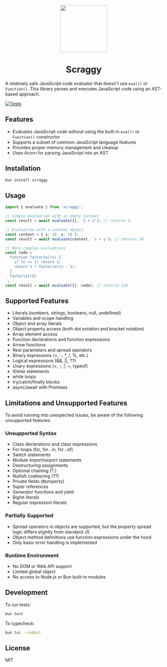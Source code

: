 <div align="center">
<img width="150" src="https://raw.githubusercontent.com/alii/scraggy/refs/heads/main/scraggy.png" />
<h1>Scraggy</h1>
</div>

A relatively safe JavaScript code evaluator that doesn't use `eval()` or `Function()`. This library parses and executes JavaScript code using an AST-based approach.

[![Tests](https://github.com/alii/scraggy/actions/workflows/bun-test.yml/badge.svg)](https://github.com/alii/scraggy/actions/workflows/bun-test.yml)

## Features

- Evaluates JavaScript code without using the built-in `eval()` or `Function()` constructor
- Supports a subset of common JavaScript language features
- Provides proper memory management and cleanup
- Uses Acorn for parsing JavaScript into an AST

## Installation

```bash
bun install scraggy
```

## Usage

```typescript
import { evaluate } from 'scraggy';

// Simple evaluation with an empty context
const result = await evaluate({}, '2 + 3'); // returns 5

// Evaluation with a context object
const context = { x: 10, y: 20 };
const result = await evaluate(context, 'x + y'); // returns 30

// More complex evaluations
const code = `
  function factorial(n) {
    if (n <= 1) return 1;
    return n * factorial(n - 1);
  }
  factorial(5)
`;
const result = await evaluate({}, code); // returns 120
```

## Supported Features

- Literals (numbers, strings, booleans, null, undefined)
- Variables and scope handling
- Object and array literals
- Object property access (both dot notation and bracket notation)
- Array element access
- Function declarations and function expressions
- Arrow functions
- Rest parameters and spread operators
- Binary expressions (+, -, \*, /, %, etc.)
- Logical expressions (&&, ||, ??)
- Unary expressions (+, -, !, ~, typeof)
- if/else statements
- while loops
- try/catch/finally blocks
- async/await with Promises

## Limitations and Unsupported Features

To avoid running into unexpected issues, be aware of the following unsupported features:

### Unsupported Syntax

- Class declarations and class expressions
- For loops (for, for...in, for...of)
- Switch statements
- Module import/export statements
- Destructuring assignments
- Optional chaining (?.)
- Nullish coalescing (??)
- Private fields (#property)
- Super references
- Generator functions and yield
- BigInt literals
- Regular expression literals

### Partially Supported

- Spread operators in objects are supported, but the property spread logic differs slightly from standard JS
- Object method definitions use function expressions under the hood
- Only basic error handling is implemented

### Runtime Environment

- No DOM or Web API support
- Limited global object
- No access to Node.js or Bun built-in modules

## Development

To run tests:

```bash
bun test
```

To typecheck:

```bash
bun tsc --noEmit
```

## License

MIT
